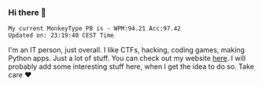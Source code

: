 ### Hi there 👋
<!-- PB START -->
```
My current MonkeyType PB is - WPM:94.21 Acc:97.42
Updated on: 23:19:40 CEST Time
```
<!-- PB END -->
I'm an IT person, just overall. I like CTFs, hacking, coding games, making Python apps. Just a lot of stuff.
You can check out my website [here](https://skill3472.github.io/).
I will probably add some interesting stuff here, when I get the idea to do so. Take care ❤️
